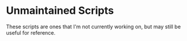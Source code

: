 # Unmaintained Scripts

These scripts are ones that I'm not currently working on, but may still be useful for reference.
